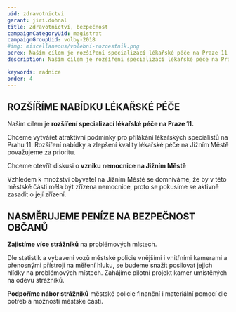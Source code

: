 ```yaml
---
uid: zdravotnictvi
garant: jiri.dohnal
title: Zdravotnictví, bezpečnost
campaignCategoryUid: magistrat
campaignGroupUid: volby-2018
#img: miscellaneous/volebni-rozcestnik.png
perex: Naším cílem je rozšíření specializací lékařské péče na Praze 11. Chceme otevřít diskusi o vzniku nemocnice na Jižním Městě. Zajistíme více strážníků na problémových místech a podpoříme nábor strážníků městské policie finanční i materiální pomocí dle potřeb a možností městské části.
description: Naším cílem je rozšíření specializací lékařské péče na Praze 11. Chceme otevřít diskusi o vzniku nemocnice na Jižním Městě. Zajistíme více strážníků na problémových místech a podpoříme nábor strážníků městské policie finanční i materiální pomocí dle potřeb a možností městské části.

keywords: radnice
order: 4
---
```


## ROZŠÍŘÍME NABÍDKU LÉKAŘSKÉ PÉČE
 
Naším cílem je **rozšíření specializací lékařské péče na Praze 11.**

Chceme vytvářet atraktivní podmínky pro přilákání lékařských specialistů na Prahu 11. Rozšíření nabídky a zlepšení kvality lékařské péče na Jižním Městě považujeme za prioritu.
 
Chceme otevřít diskusi o **vzniku nemocnice na Jižním Městě**

Vzhledem k množství obyvatel na Jižním Městě se domníváme, že by v této městské části měla být zřízena nemocnice, proto se pokusíme se aktivně zasadit o její zřízení.
 
## NASMĚRUJEME PENÍZE NA BEZPEČNOST OBČANŮ
 
**Zajistíme více strážníků** na problémových místech.

Dle statistik a vybavení vozů městské policie vnějšími i vnitřními kamerami a přenosnými přístroji na měření hluku, se budeme snažit posilovat jejich hlídky na problémových místech. Zahájíme pilotní projekt kamer umístěných na oděvu strážníků.
 
**Podpoříme nábor strážníků** městské policie finanční i materiální pomocí dle potřeb a možností městské části.